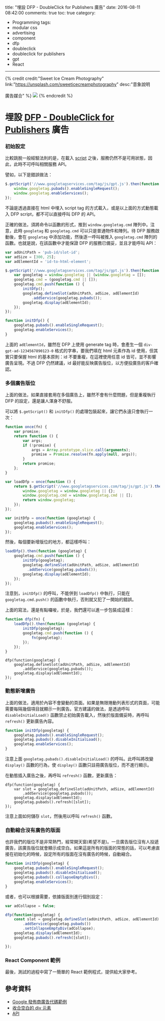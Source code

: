 title: "埋設 DFP - DoubleClick for Publishers 廣告"
date: 2016-08-11 08:42:00
comments: true
toc: true
category:
  - Programming
tags:
  - modular css
  - advertising
  - component
  - dfp
  - doubleclick
  - doubleclick for publishers
  - gpt
  - React
---
{% credit credit:"Sweet Ice Cream Photography" link:"https://unsplash.com/sweeticecreamphotography"	desc:"意象說明<br><br>廣告媒合" %}
![](https://images.unsplash.com/photo-1459501462159-97d5bded1416?dpr=2&auto=format&crop=entropy&fit=crop&w=767&h=511&q=80&cs=tinysrgb)
{% endcredit %}

# 埋設 [DFP - DoubleClick for Publishers](https://www.google.com/dfp/) 廣告

### 初始設定

比較跳脫一般經驗法則的是，在載入 [script](//www.googletagservices.com/tag/js/gpt.js) 之後，服務仍然不是可用狀態，因此，此時不可呼叫相關服務 API。

譬如，以下是錯誤做法：

```js
$.getScript('//www.googletagservices.com/tag/js/gpt.js').then(function () {
    window.googletag.pubads().enableSingleRequest();
    window.googletag.enableServices();
});
```

不論是透過直接在 html 中埋入 script tag 的方式載入，或是以上面的方式動態載入 DFP script，都不可以直接呼叫 DFP 的 API。

正確的做法，須將命令以函數的形式，推到 `window.googletag.cmd` 陣列中。注意，此時 `googletag` 和 `googletag.cmd` 可以只是普通物件和陣列。待 DFP 服務啟動後，會在 `googletag` 中添加功能，然後逐一呼叫被推入 `googletag.cmd` 陣列的函數。也就是說，在該函數中才能保證 DFP 的服務已備妥，並且才能呼叫 API：

```js
var adUnitPath = 'pub-id/slot-id';
var adSize = [300, 25];
var adElementId = 'id-to-html-element';

$.getScript('//www.googletagservices.com/tag/js/gpt.js').then(function () {
    var googletag = window.googletag || (window.googletag = []);
    googletag.cmd = (googletag.cmd || []);
    googletag.cmd.push(function () {
        initDfp();
        googletag.defineSlot(adUnitPath, adSize, adElementId)
            .addService(googletag.pubads());
        googletag.display(adElementId);
    });
});

function initDfp() {
    googletag.pubads().enableSingleRequest();
    googletag.enableServices();
}
```

上面的 `adElementId`，雖然在 DFP 上使用 generate tag 時，會產生一個 `div-gpt-ad-1234567890123-0` 格式的字串，要我們填在 html 元素作為 id 使用，但其實只要保握 html 的基本原則：id 不要重複，在這裡使用任意 id 皆可，並不影響廣告呈現。不過 DFP 仍然建議，id 最好能反映廣告版位，以方便投廣告的客戶確認。

### 多個廣告版位

上面的做法，如果直接套用在多個廣告上，雖然不會有什麼問題，但是重複執行 DFP 的設定，還是讓人渾身不舒服。

可以將 `$.getScript()` 和 `initDfp()` 的處理包裝起來，讓它們永遠只會執行一次：

```js
function once(fn) {
    var promise;
    return function () {
        var args;
        if (!promise) {
            args = Array.prototype.slice.call(arguments);
            promise = Promise.resolve(fn.apply(null, args));
        }
        return promise;
    };
}

var loadDfp = once(function () {
    return $.getScript('//www.googletagservices.com/tag/js/gpt.js').then(function () {
        window.googletag = window.googletag || {};
        window.googletag.cmd = window.googletag.cmd || [];
        return window.googletag;
    });
});

var initDfp = once(function (googletag) {
    googletag.pubads().enableSingleRequest();
    googletag.enableServices();
});
```

然後，每個要新增版位的地方，都這樣呼叫：

```js
loadDfp().then(function (googletag) {
    googletag.cmd.push(function () {
        initDfp(googletag);
        googletag.defineSlot(adUnitPath, adSize, adElementId)
          .addService(googletag.pubads());
        googletag.display(adElementId);
    });
});
```

注意到，`initDfp()` 的呼叫，不能併到 `loadDfp()` 中執行，只能在 `googletag.cmd.push()` 的函數中執行，否則就又犯了一開始的錯誤。

上面的寫法，還是有點囉唆，於是，我們還可以進一步包裝成這樣：

```js
function dfp(fn) {
    loadDfp().then(function (googletag) {
        initDfp(googletag);
        googletag.cmd.push(function () {
            fn(googletag);
        });
    });
}

```

```js˙
dfp(function(googletag) {
    googletag.defineSlot(adUnitPath, adSize, adElementId)
        .addService(googletag.pubads());
    googletag.display(adElementId);
});
```


### 動態新增廣告

上面的做法，適用於內容不會變動的頁面。如果是無限捲動列表形式的頁面，可能需要每隔幾個項目就顯示一則廣告。官方建議的做法，是透過呼叫 `disableInitialLoad()` 函數禁止初始廣告載入，然後於版面備妥時，再呼叫 `refresh()` 更新廣告內容。

```js
function initDfp(googletag) {
    googletag.pubads().enableSingleRequest();
    googletag.pubads().disableInitialLoad();
    googletag.enableServices();
}
```

注意上面 `googletag.pubads().disableInitialLoad()` 的呼叫。此呼叫將改變 `display()` 函數的行為，使 `display()` 函數只註冊廣告版位，而不進行顯示。

在動態插入廣告之後，再呼叫 `refresh()` 函數，更新廣告：

```js˙
dfp(function(googletag) {
    var slot = googletag.defineSlot(adUnitPath, adSize, adElementId)
        .addService(googletag.pubads());
    googletag.display(adElementId);
    googletag.pubads().refresh([slot]);
});
```

注意上面如何儲存 `slot`，然後用以呼叫 `refresh()` 函數。


### 自動縮合沒有廣告的版面

也許我們的版位不是非常熱門，經常開天窗(希望不是)。一旦廣告版位沒有人投遞廣告，該廣告版位就會顯示成空白。如果這是所有的版面的常態的話，可以考慮直接在初始化的時候，設定所有的版面在沒有廣告的時候，自動縮合。

```js
function initDfp(googletag) {
    googletag.pubads().enableSingleRequest();
    googletag.pubads().disableInitialLoad();
    googletag.pubads().collapseEmptyDivs();
    googletag.enableServices();
}
```

或者，也可以根據需要，依據版面別進行個別設定：

```js
var adCollapse = false;

dfp(function(googletag) {
    const slot = googletag.defineSlot(adUnitPath, adSize, adElementId)
        .addService(googletag.pubads())
        .setCollapseEmptyDiv(adCollapse);
    googletag.display(adElementId);
    googletag.pubads().refresh([slot]);

});
```

### React Component 範例

最後，測試的過程中寫了一簡單的 React 範例程式，提供給大家參考。

## 參考資料

* [Google 發佈商廣告代碼範例](https://support.google.com/dfp_sb/answer/1651549?hl=zh-Hant)
* [收合空白的 div 元素](https://support.google.com/dfp_sb/answer/3419382?hl=zh-Hant)
* [API](https://developers.google.com/doubleclick-gpt/reference)
